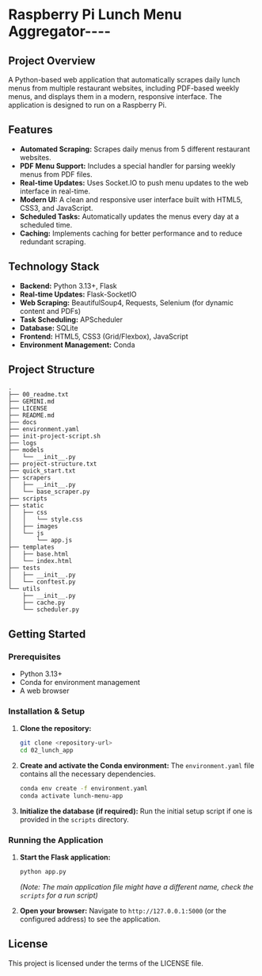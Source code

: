 # Raspberry Pi Lunch Menu Aggregator----

## Project Overview
A Python-based web application that automatically scrapes daily lunch menus from multiple restaurant websites, including PDF-based weekly menus, and displays them in a modern, responsive interface. The application is designed to run on a Raspberry Pi.

## Features
- **Automated Scraping:** Scrapes daily menus from 5 different restaurant websites.
- **PDF Menu Support:** Includes a special handler for parsing weekly menus from PDF files.
- **Real-time Updates:** Uses Socket.IO to push menu updates to the web interface in real-time.
- **Modern UI:** A clean and responsive user interface built with HTML5, CSS3, and JavaScript.
- **Scheduled Tasks:** Automatically updates the menus every day at a scheduled time.
- **Caching:** Implements caching for better performance and to reduce redundant scraping.

## Technology Stack
- **Backend:** Python 3.13+, Flask
- **Real-time Updates:** Flask-SocketIO
- **Web Scraping:** BeautifulSoup4, Requests, Selenium (for dynamic content and PDFs)
- **Task Scheduling:** APScheduler
- **Database:** SQLite
- **Frontend:** HTML5, CSS3 (Grid/Flexbox), JavaScript
- **Environment Management:** Conda

## Project Structure
```
.
├── 00_readme.txt
├── GEMINI.md
├── LICENSE
├── README.md
├── docs
├── environment.yaml
├── init-project-script.sh
├── logs
├── models
│   └── __init__.py
├── project-structure.txt
├── quick_start.txt
├── scrapers
│   ├── __init__.py
│   └── base_scraper.py
├── scripts
├── static
│   ├── css
│   │   └── style.css
│   ├── images
│   └── js
│       └── app.js
├── templates
│   ├── base.html
│   └── index.html
├── tests
│   ├── __init__.py
│   └── conftest.py
└── utils
    ├── __init__.py
    ├── cache.py
    └── scheduler.py
```

## Getting Started

### Prerequisites
- Python 3.13+
- Conda for environment management
- A web browser

### Installation & Setup
1.  **Clone the repository:**
    ```bash
    git clone <repository-url>
    cd 02_lunch_app
    ```

2.  **Create and activate the Conda environment:**
    The `environment.yaml` file contains all the necessary dependencies.
    ```bash
    conda env create -f environment.yaml
    conda activate lunch-menu-app
    ```

3.  **Initialize the database (if required):**
    Run the initial setup script if one is provided in the `scripts` directory.

### Running the Application
1.  **Start the Flask application:**
    ```bash
    python app.py 
    ```
    *(Note: The main application file might have a different name, check the `scripts` for a run script)*

2.  **Open your browser:**
    Navigate to `http://127.0.0.1:5000` (or the configured address) to see the application.

## License
This project is licensed under the terms of the LICENSE file.
